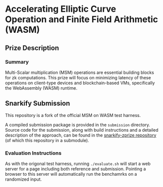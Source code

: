 # Accelerating Elliptic Curve Operation and Finite Field Arithmetic (WASM)

## Prize Description

### Summary

Multi-Scalar multiplication (MSM) operations are essential building blocks for zk computations.
This prize will focus on minimizing latency of these operations on client-type devices and
blockchain-based VMs, specifically the WebAssembly (WASM) runtime.

## Snarkify Submission

This repository is a fork of the official MSM on WASM test harness.

A compiled submission package is provided in the `submission` directory.
Source code for the submission, along with build instructions and a detailed description of the
approach, can be found in the [snarkify-zprize repository](https://github.com/nategraf/snarkify-zprize)
(of which this repository in a submodule).

### Evaluation Instructions

As with the origonal test harness, running `./evaluate.sh` will start a web server for a page
including both reference and submission. Pointing a browser to this server will automatically run
the benchamrks on a randomized input.
